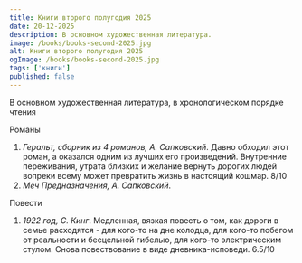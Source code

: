 ```yaml
---
title: Книги второго полугодия 2025
date: 20-12-2025
description: В основном художественная литература.
image: /books/books-second-2025.jpg
alt: Книги второго полугодия 2025
ogImage: /books/books-second-2025.jpg
tags: ['книги']
published: false
---
```


В основном художественная литература, в хронологическом порядке чтения

Романы
1. *Геральт, сборник из 4 романов, А. Сапковский*. Давно обходил этот роман, а оказался одним из лучших его произведений. Внутренние переживания, утрата близких и желание вернуть дорогих людей вопреки всему может превратить жизнь в настоящий кошмар. 8/10
2. *Меч Предназначения, А. Сапковский*.

Повести
1. *1922 год, С. Кинг*. Медленная, вязкая повесть о том, как дороги в семье расходятся - для кого-то на дне колодца, для кого-то побегом от реальности и бесцельной гибелью, для кого-то электрическим стулом. Снова повествование в виде дневника-исповеди. 6.5/10